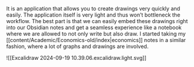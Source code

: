 It is an application that allows you to create drawings very quickly and easily. The application itself is very light and thus won’t bottleneck the workflow. The best part is that we can easily embed these drawings right into our Obsidian notes and get a seamless experience like a notebook where we are allowed to not only write but also draw. I started taking my [[content/Academic/Economics-old/index|economics]]  notes in a similar fashion, where a lot of graphs and drawings are involved.

![[Excalidraw 2024-09-19 10.39.06.excalidraw.light.svg]]